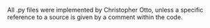 All .py files were implemented by Christopher Otto, unless a specific reference to a source is given by a comment within the code.
